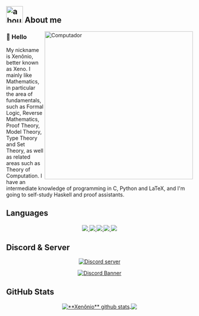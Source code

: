 ## <img width="45" alt="about" src="https://raw.githubusercontent.com/Xennonio/steganollamaphy/master/static/llama.ico"> About me

<img src="https://raw.githubusercontent.com/MicaelliMedeiros/micaellimedeiros/master/image/computer-illustration.png"
     min-width="400px"
     max-width="400px"
     width="400px"
     align="right"
     alt="Computador">

### 👋 Hello
<p align="left"> 
My nickname is Xenônio, better known as Xeno. I mainly like Mathematics, in particular the area of fundamentals, such as Formal Logic, Reverse Mathematics, Proof Theory, Model Theory, Type Theory and Set Theory, as well as related areas such as Theory of Computation. I have an intermediate knowledge of programming in C, Python and LaTeX, and I'm going to self-study Haskell and proof assistants.
</p>

## **Languages**  

<h4 align="center">
  <a href="https://en.wikipedia.org/wiki/C_(programming_language)">
    <img src="https://readme-components.vercel.app/api?component=logo&logo=c&text=false&animation=spin&fill=black&textfill=bface6&">
  </a>
  <a href="https://www.latex-project.org">
    <img src="https://readme-components.vercel.app/api?component=logo&logo=latex&text=false&animation=spin&fill=black&textfill=bface6&">
  </a>
  <a href="https://www.python.org">
    <img src="https://readme-components.vercel.app/api?component=logo&logo=python&text=false&animation=spin&fill=black&textfill=bface6&">
  </a>
  <a href="https://www.mysql.com">
    <img src="https://readme-components.vercel.app/api?component=logo&logo=mysql&text=false&animation=spin&fill=black&textfill=bface6&">
  </a>
  <a href="https://www.haskell.org">
    <img src="https://readme-components.vercel.app/api?component=logo&logo=haskell&text=false&animation=spin&fill=black&textfill=bface6&">
  </a>
     
</h4>
  
## **Discord & Server**
<div align="center">
    <a href="https://discord.com/users/756538469106319550">
        <img alt="Discord server" 
             src="https://img.shields.io/badge/-Xeno 🍓-5865F2?logo=discord&logoColor=white&style=for-the-badge">
    </a>
</div>
<p align="center">
  <a href="https://disboard.org/pt-pt/server/1021576634802905148">
    <img src="https://discordapp.com/api/guilds/1021576634802905148/widget.png?style=banner4" alt="Discord Banner"/>
  </a>
</p>

## **GitHub Stats**

<p align="center"> 
  <a href="https://github.com/Xennonio">
   <img align="center"
        src="https://github-readme-stats.vercel.app/api?username=Xennonio&show_icons=true&theme=dracula&line_height=27"
        alt="**Xenônio** github stats"/>
  </a>

  <a href="https://github.com/Xennonio">
    <img align="center"
         src="https://github-readme-stats.vercel.app/api/top-langs/?username=Xennonio&theme=dracula&hide_langs_below=1"/>
  </a>
</p>
